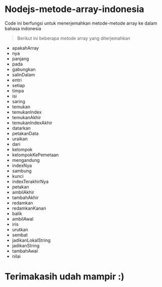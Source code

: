 # Nodejs-metode-array-indonesia
Code ini berfungsi untuk menerjemahkan metode-metode array ke dalam bahasa indonesia

> Berikut ini beberapa metode array yang diterjemahkan

- apakahArray
- nya
- panjang
- pada
- gabungkan
- salinDalam
- entri
- setiap
- timpa
- isi
- saring
- temukan
- temukanIndex
- temukanAkhir
- temukanIndexAkhir
- datarkan
- petakanData
- uraikan
- dari
- kelompok
- kelompokKePemetaan
- mengandung
- indexNya
- sambung
- kunci
- indexTerakhirNya
- petakan
- ambilAkhir
- tambahAkhir
- redamkan
- redamkanKanan
- balik
- ambilAwal
- iris
- urutkan
- sembat
- jadikanLokalString
- jadikanString
- tambahAwal
- nilai

# Terimakasih udah mampir :)
